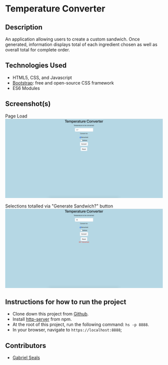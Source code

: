 # Temperature Converter


## Description

An application allowing users to create a custom sandwich. Once generated, information displays total of each ingredient chosen as well as overall total for complete order.

## Technologies Used

* HTML5, CSS, and Javascript
* [Bootstrap](https://getbootstrap.com/): free and open-source CSS framework
* ES6 Modules


## Screenshot(s)

Page Load
![Main View](https://raw.githubusercontent.com/gseals/temp-converter/master/screenshots/Mainview.png)

Selections totalled via "Generate Sandwich?" button
![Generate](https://raw.githubusercontent.com/gseals/temp-converter/master/screenshots/redtemp.png)

<!-- Selections "submitted" once "Submit Sandwich?" pressed
![Submit](https://raw.githubusercontent.com/gseals/temp-converter/master/screenshots/redtemp2.png) feature to come-->


## Instructions for how to run the project

* Clone down this project from [Github](https://github.com/gseals/sandwich-maker).
* Install [http-server](https://www.npmjs.com/package/http-server) from npm.
* At the root of this project, run the following command: `hs -p 8888`.
* In your browser, navigate to `https://localhost:8888`;

## Contributors

* [Gabriel Seals](https://github.com/gseals)